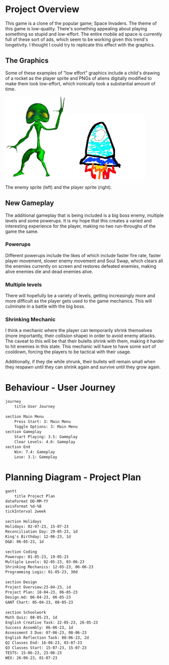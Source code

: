 # Project Overview

This game is a clone of the popular game; Space Invaders. The theme of this game is low-quality. There's something appealing about playing something so stupid and low-effort. The entire mobile ad space is currently full of these sort of ads, which seem to be working given this trend's longetivity. I thought I could try to replicate this effect with the graphics.

## The Graphics
Some of these examples of "low effort" graphics include a child's drawing of a rocket as the player sprite and PNGs of aliens digitally modified to make them look low-effort, which ironically took a substantial amount of time.

![Alien Enemy Sprite](Images/alien.png) ![Player Sprite](Images/playerchar.png)

The enemy sprite (left) and the player sprite (right).

## New Gameplay
The additional gameplay that is being included is a big boss enemy, multiple levels and some powerups. It is my hope that this creates a varied and interesting experience for the player, making no two run-throughs of the game the same.

### Powerups
Different powerups include the likes of which include faster fire rate, faster player movement, slower enemy movement and Soul Swap, which clears all the enemies currently on screen and restores defeated enemies, making alive enemies die and dead enemies alive. 



### Multiple levels
There will hopefully be a variety of levels, getting increasingly more and more difficult as the player gets used to the game mechanics. This will culminate in a battle with the big boss.

### Shrinking Mechanic
I think a mechanic where the player can temporarily shrink themselves (more importantly, their collision shape) in order to avoid enemy attacks. The caveat to this will be that their bulelts shrink with them, making it harder to hit enemies in this state. This mechanic will have to have some sort of cooldown, forcing the players to be tactical with their usage.

Additionally, if they die while shrunk, their bullets will remain small when they respawn until they can shrink again and survive until they grow again.

# Behaviour - User Journey
```mermaid
journey
    title User Journey

section Main Menu
    Press Start: 3: Main Menu
    Toggle Options: 3: Main Menu
section Gameplay
    Start Playing: 3.5: Gameplay
    Clear Levels: 4.6: Gameplay
section End
    Win: 7.4: Gameplay
    Lose: 3.1: Gameplay

```

# Planning Diagram - Project Plan

```mermaid
gantt
    title Project Plan
dateFormat DD-MM-YY
axisFormat %d-%B
tickInterval 2week

section Holidays
Holidays: 02-07-23, 15-07-23
Reconciliation Day: 29-05-23, 1d
King's Birthday: 12-06-23, 1d
D&D: 06-05-23, 1d

section Coding
Powerups: 01-05-23, 19-05-23
Multiple Levels: 02-05-23, 03-06-23
Shrinking Mechanics: 12-05-23, 06-06-23
Programming Logic: 01-05-23, 30d

section Design
Project Overview:23-04-23, id
Project Plan: 18-04-23, 06-05-23
Design.md: 06-04-23, 06-05-23
GANT Chart: 05-04-23, 08-05-23

section Schoolwork
Math Quiz: 08-05-23, 1d
English Creative Task: 22-05-23, 26-05-23
Success Assembly: 06-06-23, 1d
Assessment 3 Due: 07-06-23, 08-06-23
English Reflection Task: 08-06-23, 2d
Q2 Classes End: 16-06-23, 03-07-23
Q3 Classes Start: 15-07-23, 15-07-23
TESTS: 15-06-23, 23-06-23
WEX: 26-06-23, 01-07-23
```